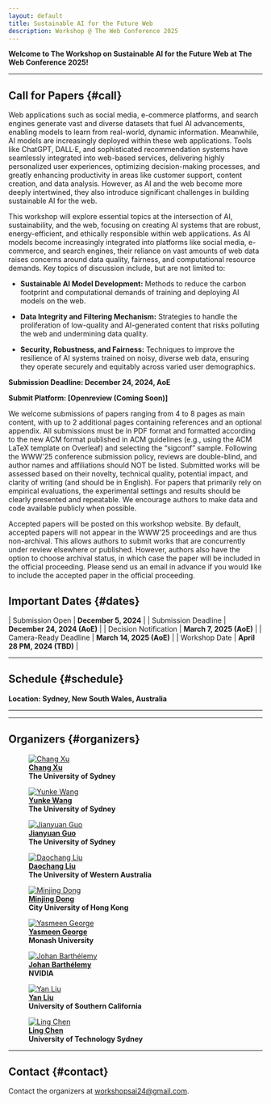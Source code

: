 ```yaml
---
layout: default
title: Sustainable AI for the Future Web
description: Workshop @ The Web Conference 2025
---
```


**Welcome to The Workshop on Sustainable AI for the Future Web at The Web Conference 2025!**

---

## **Call for Papers** {#call}

Web applications such as social media, e-commerce platforms, and search engines generate vast and diverse datasets that fuel AI advancements, enabling models to learn from real-world, dynamic information. Meanwhile, AI models are increasingly deployed within these web applications. Tools like ChatGPT, DALL·E, and sophisticated recommendation systems have seamlessly integrated into web-based services, delivering highly personalized user experiences, optimizing decision-making processes, and greatly enhancing productivity in areas like customer support, content creation, and data analysis. However, as AI and the web become more deeply intertwined, they also introduce significant challenges in building sustainable AI for the web.

This workshop will explore essential topics at the intersection of AI, sustainability, and the web, focusing on creating AI systems that are robust, energy-efficient, and ethically responsible within web applications. As AI models become increasingly integrated into platforms like social media, e-commerce, and search engines, their reliance on vast amounts of web data raises concerns around data quality, fairness, and computational resource demands. Key topics of discussion include, but are not limited to:

- **Sustainable AI Model Development:** Methods to reduce the carbon footprint and computational demands of training and deploying AI models on the web.

- **Data Integrity and Filtering Mechanism:** Strategies to handle the proliferation of low-quality and AI-generated content that risks polluting the web and undermining data quality.

- **Security, Robustness, and Fairness:** Techniques to improve the resilience of AI systems trained on noisy, diverse web data, ensuring they operate securely and equitably across varied user demographics. 

**Submission Deadline: December 24, 2024, AoE**

**Submit Platform: [Openreview (Coming Soon)]**

We welcome submissions of papers ranging from 4 to 8 pages as main content, with up to 2 additional pages containing references and an optional appendix. All submissions must be in PDF format and formatted according to the new ACM format published in ACM guidelines (e.g., using the ACM LaTeX template on Overleaf) and selecting the “sigconf” sample. Following the WWW’25 conference submission policy, reviews are double-blind, and author names and affiliations should NOT be listed. Submitted works will be assessed based on their novelty, technical quality, potential impact, and clarity of writing (and should be in English). For papers that primarily rely on empirical evaluations, the experimental settings and results should be clearly presented and repeatable. We encourage authors to make data and code available publicly when possible.

Accepted papers will be posted on this workshop website. By default, accepted papers will not appear in the WWW’25 proceedings and are thus non-archival. This allows authors to submit works that are concurrently under review elsewhere or published. However, authors also have the option to choose archival status, in which case the paper will be included in the official proceeding. Please send us an email in advance if you would like to include the accepted paper in the official proceeding.


## **Important Dates** {#dates}

| Submission Open | **December 5, 2024** |
| Submission Deadline | **December 24, 2024 (AoE)** |
| Decision Notification | **March 7, 2025 (AoE)** |
| Camera-Ready Deadline | **March 14, 2025 (AoE)** |
| Workshop Date | **April 28 PM, 2024 (TBD)** |

---


## **Schedule** {#schedule}

**Location: Sydney, New South Wales, Australia**

---


<!-- ---

## **Program Committee** {#Committee}

Coming soon -->

---

## **Organizers** {#organizers}
<div class="container">

<figure>
    <a href="http://changxu.xyz/">
    <img class="img-author" src="assets/imgs/authors/chang_xu.jpeg" alt="Chang Xu"/></a>
    <b><br><a href="http://changxu.xyz/">Chang Xu</a>
    <br>The University of Sydney</b>
</figure>

<figure>
    <a href="https://yunke-wang.github.io">
    <img class="img-author" src="assets/imgs/authors/yunke.jpg" alt="Yunke Wang"/></a>
    <b><br><a href="https://yunke-wang.github.io">Yunke Wang</a>
    <br>The University of Sydney</b>
</figure>

<figure>
    <a href="https://ggjy.github.io">
    <img class="img-author" src="assets/imgs/authors/jianyuan.jpg" alt="Jianyuan Guo"/></a>
    <b><br><a href="https://ggjy.github.io">Jianyuan Guo</a>
    <br>The University of Sydney</b>
</figure>

<figure>
    <a href="https://daochang.site/">
    <img class="img-author" src="assets/imgs/authors/daochang_liu.jpg" alt="Daochang Liu"/></a>
    <b><br><a href="https://daochang.site/">Daochang Liu</a>
    <br>The University of Western Australia</b>
</figure>

<figure>
    <a href="https://www.cs.cityu.edu.hk/~minjdong/">
    <img class="img-author" src="assets/imgs/authors/minjing_dong.png" alt="Minjing Dong"/></a>
    <b><br><a href="https://www.cs.cityu.edu.hk/~minjdong/">Minjing Dong</a>
    <br>City University of Hong Kong</b>
</figure>


<figure>
    <a href="https://research.monash.edu/en/persons/yasmeen-george">
    <img class="img-author" src="assets/imgs/authors/yasmeen_george.png" alt="Yasmeen George"/></a>
    <b><br><a href="https://research.monash.edu/en/persons/yasmeen-george">Yasmeen George</a>
    <br>Monash University</b>
</figure>

<figure>
    <a href="https://scholars.uow.edu.au/johan-barthelemy">
    <img class="img-author" src="assets/imgs/authors/johan.jpeg" alt="Johan Barthélemy"/></a>
    <b><br><a href="https://scholars.uow.edu.au/johan-barthelemy">Johan Barthélemy</a>
    <br>NVIDIA</b>
</figure>

<figure>
    <a href="https://sites.google.com/view/yanliu-ai/home">
    <img class="img-author" src="assets/imgs/authors/yanliu.jpeg" alt="Yan Liu"/></a>
    <b><br><a href="https://sites.google.com/view/yanliu-ai/home">Yan Liu</a>
    <br>University of Southern California</b>
</figure>

<figure>
    <a href="https://profiles.uts.edu.au/Ling.Chen">
    <img class="img-author" src="assets/imgs/authors/lingchen.jpeg" alt="Ling Chen"/></a>
    <b><br><a href="https://profiles.uts.edu.au/Ling.Chen">Ling Chen</a>
    <br>University of Technology Sydney</b>
</figure>


</div>


---
## **Contact** {#contact}

Contact the organizers at [workshopsai24@gmail.com](workshopsai24@gmail.com).

<!-- ## Program Committee
## Sponsors -->

